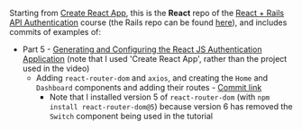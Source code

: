 Starting from [Create React App](https://github.com/facebook/create-react-app), this is the **React** repo of the [React + Rails API Authentication](https://youtube.com/playlist?list=PLgYiyoyNPrv_yNp5Pzsx0A3gQ8-tfg66j) course (the Rails repo can be found [here](https://github.com/jro31/rails-authentication)), and includes commits of examples of:

* Part 5 - [Generating and Configuring the React JS Authentication Application](https://youtu.be/ZAu_7tQnXTo) (note that I used 'Create React App', rather than the project used in the video)
  * Adding `react-router-dom` and `axios`, and creating the `Home` and `Dashboard` components and adding their routes - [Commit link](https://github.com/jro31/react-auth-app/commit/98ffef487d612763ff33fae9c8316c2f35d94370)
    * Note that I installed version 5 of `react-router-dom` (with `npm install react-router-dom@5`) because version 6 has removed the `Switch` component being used in the tutorial

